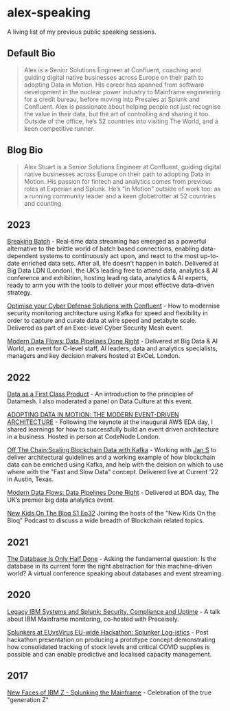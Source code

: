 # alex-speaking
A living list of my previous public speaking sessions.

## Default Bio
> Alex is a Senior Solutions Engineer at Confluent, coaching and guiding digital native businesses across Europe on their path to adopting Data in Motion. His career has spanned from software development in the nuclear power industry to Mainframe engineering for a credit bureau, before moving into Presales at Splunk and Confluent. Alex is passionate about helping people not just recognise the value in their data, but the art of controlling and sharing it too. Outside of the office, he’s 52 countries into visiting The World, and a keen competitive runner.

## Blog Bio
>Alex Stuart is a Senior Solutions Engineer at Confluent, guiding digital native businesses across Europe on their path to adopting Data in Motion. His passion for fintech and analytics comes from previous roles at Experian and Splunk. He’s “In Motion” outside of work too: as a running community leader and a keen globetrotter at 52 countries and counting.  

## 2023
[Breaking Batch](https://www.youtube.com/watch?v=i4SgGiB4bHQ) -  Real-time data streaming has emerged as a powerful alternative to the brittle world of batch based connections, enabling data-dependent systems to continuously act upon, and react to the most up-to-date enriched data sets. After all, life doesn't happen in batch. Delivered at Big Data LDN (London), the UK’s leading free to attend data, analytics & AI conference and exhibition, hosting leading data, analytics & AI experts, ready to arm you with the tools to deliver your most effective data-driven strategy.

[Optimise your Cyber Defense Solutions with Confluent](https://www.somerfordassociates.com/cybersecurity-mesh-discovery-forum/?utm_source=confluent&utm_medium=partner_promotion&utm_campaign=somerford_cybersecurity_mesh_forum_june23) - How to modernise security monitoring architecture using Kafka for speed and flexibility in order to capture and curate data at wire speed and petabyte scale. Delivered as part of an Exec-level Cyber Security Mesh event. 

[Modern Data Flows: Data Pipelines Done Right](https://www.bigdataworld.com/bdwai-london-conference-2023/session-delivered-by-confluent) - Delivered at Big Data & AI World, an event for C-level staff, AI leaders, data and analytics specialists, managers and key decision makers hosted at ExCeL London.

## 2022
[Data as a First Class Product](https://www.sofasummits.com/data-ai-summit) - An introduction to the principles of Datamesh. I also moderated a panel on Data Culture at this event.

[ADOPTING DATA IN MOTION: THE MODERN EVENT-DRIVEN ARCHITECTURE](https://www.youtube.com/watch?v=FLQiqnkTogo&list=PLEx5khR4g7PKxJBkaGmSDRywZ3aAZcwpK) - Following the keynote at the inaugural AWS EDA day, I shared learnings for how to successfully build an event driven architecture in a business. Hosted in person at CodeNode London.

[Off The Chain:Scaling Blockchain Data with Kafka](https://www.confluent.io/events/current-2022/off-the-chain-scaling-blockchain-data-with-kafka) - Working with [Jan S](https://github.com/griga23) to deliver architectural guidelines and a working example of how blockchain data can be enriched using Kafka, and help with the deision on which to use where with the "Fast and Slow Data" concept. Delivered live at Current '22 in Austin, Texas.

[Modern Data Flows: Data Pipelines Done Right](https://whitehallmedia.co.uk/bdanov2022/programme/#:~:text=Alex%20Stuart) - Delivered at BDA day, The UK’s premier big data analytics event.

[New Kids On The Bloq S1 Ep32](https://rss.com/podcasts/newkidsonthebloq/680840) Joining the hosts of the "New Kids On the Bloq" Podcast to discuss a wide breadth of Blockchain related topics.

## 2021
[The Database Is Only Half Done](https://whitehallmedia.co.uk/bdanov2021/programme/) - Asking the fundamental question: Is the database in its current form the right abstraction for this machine-driven world? A virtual conference speaking about databases and event streaming.

## 2020
[Legacy IBM Systems and Splunk: Security, Compliance and Uptime](https://www.precisely.com/resource-center/webinars/legacy-ibm-systems-and-splunk-security-compliance-and-uptime) - A talk about IBM Mainframe monitoring, co-hosted with Preceisely.

[Splunkers at EUvsVirus EU-wide Hackathon: Splunker Log-istics](https://www.linkedin.com/smart-links/AQGzoYUr2YgPmw/0b27d0f0-ff81-4233-9796-39dcd851c949) - Post hackathon presentation on producing a prototype concept demonstrating how consolidated tracking of stock levels and critical COVID supplies is possible and can enable predictive and localised capacity management.

## 2017
[New Faces of IBM Z - Splunking the Mainframe](https://mediacenter.ibm.com/media/New+Faces+of+IBM+Z+%E2%80%9CSplunking%E2%80%9D+the+mainframe/1_mw1ijj1c) - Celebration of the true "generation Z" 

